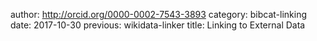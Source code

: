 author: http://orcid.org/0000-0002-7543-3893
category: bibcat-linking
date: 2017-10-30
previous: wikidata-linker
title: Linking to External Data


